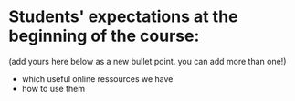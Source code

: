 # Students' expectations at the beginning of the course:

(add yours here below as a new bullet point. you can add more than one!)

- which useful online ressources we have
- how to use them
